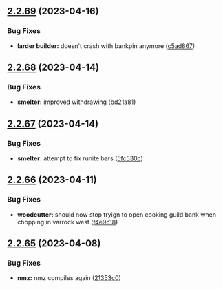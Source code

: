 ## [2.2.69](https://github.com/Torwent/wasp-free/compare/v2.2.68...v2.2.69) (2023-04-16)


### Bug Fixes

* **larder builder:** doesn't crash with bankpin anymore ([c5ad867](https://github.com/Torwent/wasp-free/commit/c5ad8678078c0cbce04ce4a88242345a90825e99))



## [2.2.68](https://github.com/Torwent/wasp-free/compare/v2.2.67...v2.2.68) (2023-04-14)


### Bug Fixes

* **smelter:** improved withdrawing ([bd21a81](https://github.com/Torwent/wasp-free/commit/bd21a8106175787079bfe4edf3b856d16f4cfb91))



## [2.2.67](https://github.com/Torwent/wasp-free/compare/v2.2.66...v2.2.67) (2023-04-14)


### Bug Fixes

* **smelter:** attempt to fix runite bars ([5fc530c](https://github.com/Torwent/wasp-free/commit/5fc530c40c468f37159e8b4dd3906c687e4e6970))



## [2.2.66](https://github.com/Torwent/wasp-free/compare/v2.2.65...v2.2.66) (2023-04-11)


### Bug Fixes

* **woodcutter:** should now stop tryign to open cooking guild bank when chopping in varrock west ([f4e9c18](https://github.com/Torwent/wasp-free/commit/f4e9c18f85fc432030db40e8a01141b9cb80bb2c))



## [2.2.65](https://github.com/Torwent/wasp-free/compare/v2.2.64...v2.2.65) (2023-04-08)


### Bug Fixes

* **nmz:** nmz compiles again ([21353c0](https://github.com/Torwent/wasp-free/commit/21353c04aa8e5b97cf3e076b1295ac3e19586ae5))



